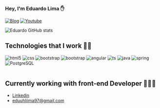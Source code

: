 ### Hey, I'm Eduardo Lima ✋

[![Blog](https://img.shields.io/website?label=EduardoLima&style=for-the-badge&url=https://linkedin.com/in/eduardolima97/)](https://linkedin.com/in/eduardolima97/)
[![Youtube](https://img.shields.io/badge/YouTube-FF0000?style=for-the-badge&logo=youtube&logoColor=white)](https://www.youtube.com/channel/UCv7pksKpDFUM2TuqMNWdFyQ)

![Eduardo GitHub stats](https://github-readme-stats.vercel.app/api?username=educord97&show_icons=true&theme=highcontrast&count_private=true)

## Technologies that I work 👨‍💻

<div style="display: inline_block">
  <img align="center" alt="html5" src="https://img.shields.io/badge/HTML5-E34F26?style=for-the-badge&logo=html5&logoColor=white" />
  <img align="center" alt="css" src="https://img.shields.io/badge/CSS3-1572B6?style=for-the-badge&logo=css3&logoColor=white" />
  <img align="center" alt="bootstrap" src="https://img.shields.io/badge/Bootstrap-563D7C?style=for-the-badge&logo=bootstrap&logoColor=white" />
  <img align="center" alt="bootstrap" src="https://img.shields.io/badge/Material--UI-0081CB?style=for-the-badge&logo=material-ui&logoColor=white" />
  <img align="center" alt="angular" src="https://img.shields.io/badge/Angular-DD0031?style=for-the-badge&logo=angular&logoColor=white" />
  <img align="center" alt="ts" src="https://img.shields.io/badge/TypeScript-007ACC?style=for-the-badge&logo=typescript&logoColor=white" />
  <img align="center" alt="java" src="https://img.shields.io/badge/Java-ED8B00?style=for-the-badge&logo=java&logoColor=white" />   
  <img align="center" alt="spring" src="https://img.shields.io/badge/Spring-6DB33F?style=for-the-badge&logo=spring&logoColor=white" />
  <img align="center" alt="PostgreSQL" src="https://img.shields.io/badge/PostgreSQL-316192?style=for-the-badge&logo=postgresql&logoColor=white" />
</div><br/>
                                                                            
## Currently working with front-end Developer 🧑🏼‍💻            
- [Linkedin](https://www.linkedin.com/in/eduardolima97/)<br/>
- eduuhliima97@gmail.com                                                                                                                                            
                                    

                                                                                                                                               
                                                                                                                                               
                                                                                                                                               
                                                                                                                                               
